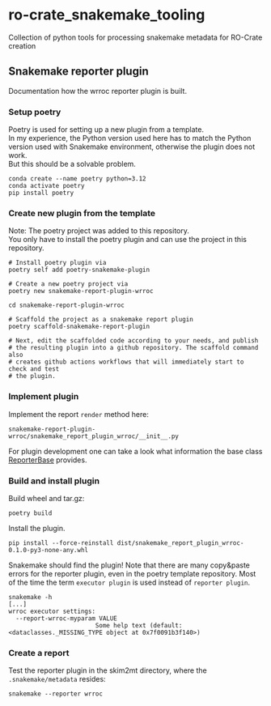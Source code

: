 # ro-crate_snakemake_tooling
Collection of python tools for processing snakemake metadata for RO-Crate creation


## Snakemake reporter plugin

Documentation how the wrroc reporter plugin is built.

### Setup poetry

Poetry is used for setting up a new plugin from a template.  
In my experience, the Python version used here has to match the Python version used with Snakemake environment, otherwise the plugin does not work.  
But this should be a solvable problem.

```
conda create --name poetry python=3.12
conda activate poetry
pip install poetry
```

### Create new plugin from the template

Note: The poetry project was added to this repository.  
You only have to install the poetry plugin and can use the project in this repository.

```
# Install poetry plugin via
poetry self add poetry-snakemake-plugin

# Create a new poetry project via
poetry new snakemake-report-plugin-wrroc

cd snakemake-report-plugin-wrroc

# Scaffold the project as a snakemake report plugin
poetry scaffold-snakemake-report-plugin

# Next, edit the scaffolded code according to your needs, and publish
# the resulting plugin into a github repository. The scaffold command also 
# creates github actions workflows that will immediately start to check and test
# the plugin.
```

### Implement plugin

Implement the report `render` method here:

```
snakemake-report-plugin-wrroc/snakemake_report_plugin_wrroc/__init__.py
```

For plugin development one can take a look what information the base class [ReporterBase](https://github.com/snakemake/snakemake-interface-report-plugins/blob/main/snakemake_interface_report_plugins/reporter.py) provides.

### Build and install plugin

Build wheel and tar.gz:

```
poetry build
```

Install the plugin.

```
pip install --force-reinstall dist/snakemake_report_plugin_wrroc-0.1.0-py3-none-any.whl
```

Snakemake should find the plugin! Note that there are many copy&paste errors for the reporter plugin, even in the poetry template repository. Most of the time the term `executor plugin` is used instead of `reporter plugin`.

```
snakemake -h
[...]
wrroc executor settings:
  --report-wrroc-myparam VALUE
                        Some help text (default: <dataclasses._MISSING_TYPE object at 0x7f0091b3f140>)
```

### Create a report

Test the reporter plugin in the skim2mt directory, where the `.snakemake/metadata` resides:

```
snakemake --reporter wrroc
```